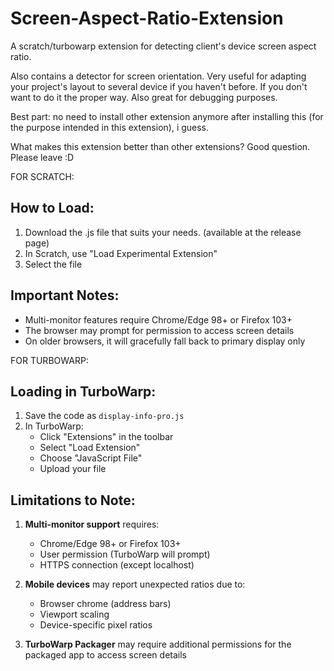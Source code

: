 # Screen-Aspect-Ratio-Extension
A scratch/turbowarp extension for detecting client's device screen aspect ratio.

Also contains a detector for screen orientation. Very useful for adapting your project's layout to several device if you haven't before. If you don't want to do it the proper way. Also great for debugging purposes.

Best part: no need to install other extension anymore after installing this (for the purpose intended in this extension), i guess.

What makes this extension better than other extensions? Good question. Please leave :D

FOR SCRATCH:
## How to Load:
1. Download the .js file that suits your needs. (available at the release page)
2. In Scratch, use "Load Experimental Extension"
3. Select the file

## Important Notes:
- Multi-monitor features require Chrome/Edge 98+ or Firefox 103+
- The browser may prompt for permission to access screen details
- On older browsers, it will gracefully fall back to primary display only

FOR TURBOWARP:
## Loading in TurboWarp:

1. Save the code as `display-info-pro.js`
2. In TurboWarp:
   - Click "Extensions" in the toolbar
   - Select "Load Extension"
   - Choose "JavaScript File"
   - Upload your file

## Limitations to Note:

1. **Multi-monitor support** requires:
   - Chrome/Edge 98+ or Firefox 103+
   - User permission (TurboWarp will prompt)
   - HTTPS connection (except localhost)

2. **Mobile devices** may report unexpected ratios due to:
   - Browser chrome (address bars)
   - Viewport scaling
   - Device-specific pixel ratios

3. **TurboWarp Packager** may require additional permissions for the packaged app to access screen details
